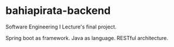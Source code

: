 # bahiapirata-backend
Software Engineering I
Lecture's final project.


Spring boot as framework.
Java as language.
RESTful architecture.
